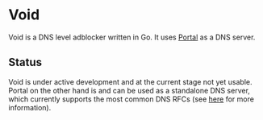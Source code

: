 # Void

Void is a DNS level adblocker written in Go. It uses [Portal](https://github.com/go-void/portal) as a DNS server.

## Status

Void is under active development and at the current stage not yet usable. Portal on the other hand is and can be used as
a standalone DNS server, which currently supports the most common DNS RFCs (see 
[here](https://github.com/go-void/portal#supported-rfcs) for more information).